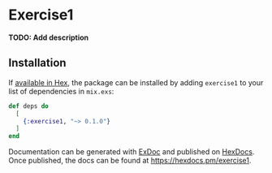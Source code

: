 # Exercise1

**TODO: Add description**

## Installation

If [available in Hex](https://hex.pm/docs/publish), the package can be installed
by adding `exercise1` to your list of dependencies in `mix.exs`:

```elixir
def deps do
  [
    {:exercise1, "~> 0.1.0"}
  ]
end
```

Documentation can be generated with [ExDoc](https://github.com/elixir-lang/ex_doc)
and published on [HexDocs](https://hexdocs.pm). Once published, the docs can
be found at <https://hexdocs.pm/exercise1>.


